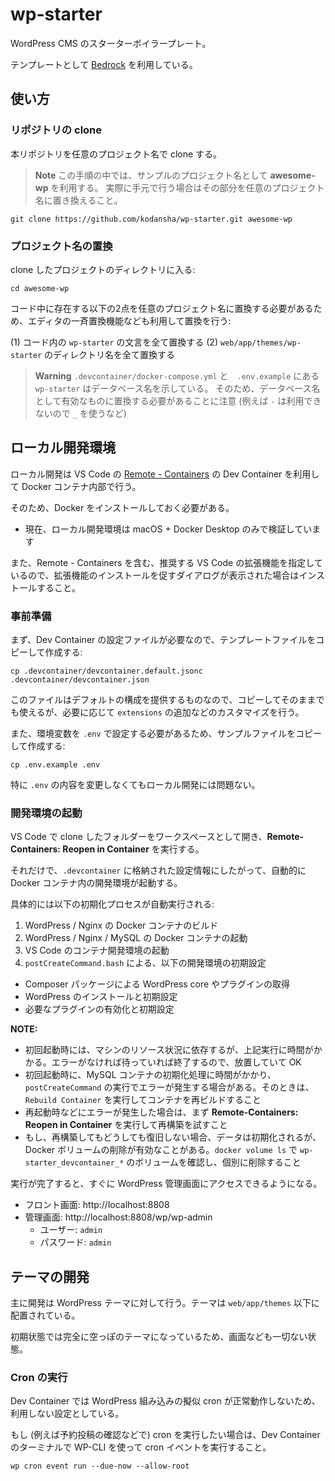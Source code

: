 # wp-starter

WordPress CMS のスターターボイラープレート。

テンプレートとして [Bedrock](https://roots.io/bedrock/) を利用している。

## 使い方

### リポジトリの clone

本リポジトリを任意のプロジェクト名で clone する。

> **Note**
> この手順の中では、サンプルのプロジェクト名として **awesome-wp** を利用する。
> 実際に手元で行う場合はその部分を任意のプロジェクト名に置き換えること。

```text
git clone https://github.com/kodansha/wp-starter.git awesome-wp
```

### プロジェクト名の置換

clone したプロジェクトのディレクトリに入る:

```text
cd awesome-wp
```

コード中に存在する以下の2点を任意のプロジェクト名に置換する必要があるため、エディタの一斉置換機能なども利用して置換を行う:

(1) コード内の `wp-starter` の文言を全て置換する
(2) `web/app/themes/wp-starter` のディレクトリ名を全て置換する

> **Warning**
> `.devcontainer/docker-compose.yml` と　`.env.example` にある `wp-starter` はデータベース名を示している。
> そのため、データベース名として有効なものに置換する必要があることに注意 (例えば `-` は利用できないので `_` を使うなど)

## ローカル開発環境

ローカル開発は VS Code の [Remote - Containers](https://marketplace.visualstudio.com/items?itemName=ms-vscode-remote.remote-containers) の Dev Container を利用して Docker コンテナ内部で行う。

そのため、Docker をインストールしておく必要がある。

- 現在、ローカル開発環境は macOS + Docker Desktop のみで検証しています

また、Remote - Containers を含む、推奨する VS Code の拡張機能を指定しているので、拡張機能のインストールを促すダイアログが表示された場合はインストールすること。

### 事前準備

まず、Dev Container の設定ファイルが必要なので、テンプレートファイルをコピーして作成する:

```text
cp .devcontainer/devcontainer.default.jsonc .devcontainer/devcontainer.json
```

このファイルはデフォルトの構成を提供するものなので、コピーしてそのままでも使えるが、必要に応じて `extensions` の追加などのカスタマイズを行う。

また、環境変数を `.env` で設定する必要があるため、サンプルファイルをコピーして作成する:

```text
cp .env.example .env
```

特に `.env` の内容を変更しなくてもローカル開発には問題ない。

### 開発環境の起動

VS Code で clone したフォルダーをワークスペースとして開き、**Remote-Containers: Reopen in Container** を実行する。

それだけで、`.devcontainer` に格納された設定情報にしたがって、自動的に Docker コンテナ内の開発環境が起動する。

具体的には以下の初期化プロセスが自動実行される:

1. WordPress / Nginx の Docker コンテナのビルド
2. WordPress / Nginx / MySQL の Docker コンテナの起動
3. VS Code のコンテナ開発環境の起動
4. `postCreateCommand.bash` による、以下の開発環境の初期設定

- Composer パッケージによる WordPress core やプラグインの取得
- WordPress のインストールと初期設定
- 必要なプラグインの有効化と初期設定

**NOTE:**

- 初回起動時には、マシンのリソース状況に依存するが、上記実行に時間がかかる。エラーがなければ待っていれば終了するので、放置していて OK
- 初回起動時に、MySQL コンテナの初期化処理に時間がかかり、`postCreateCommand` の実行でエラーが発生する場合がある。そのときは、`Rebuild Container` を実行してコンテナを再ビルドすること
- 再起動時などにエラーが発生した場合は、まず **Remote-Containers: Reopen in Container** を実行して再構築を試すこと
- もし、再構築してもどうしても復旧しない場合、データは初期化されるが、Docker ボリュームの削除が有効なことがある。`docker volume ls` で `wp-starter_devcontainer_*` のボリュームを確認し、個別に削除すること

実行が完了すると、すぐに WordPress 管理画面にアクセスできるようになる。

- フロント画面: http://localhost:8808
- 管理画面: http://localhost:8808/wp/wp-admin
  - ユーザー: `admin`
  - パスワード: `admin`

## テーマの開発

主に開発は WordPress テーマに対して行う。テーマは `web/app/themes` 以下に配置されている。

初期状態では完全に空っぽのテーマになっているため、画面なども一切ない状態。

### Cron の実行

Dev Container では WordPress 組み込みの擬似 cron が正常動作しないため、利用しない設定としている。

もし (例えば予約投稿の確認などで) cron を実行したい場合は、Dev Container のターミナルで WP-CLI を使って cron イベントを実行すること。

```text
wp cron event run --due-now --allow-root
```
